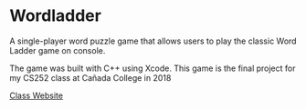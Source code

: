 # Wordladder
A single-player word puzzle game that allows users to play the classic Word Ladder game on console.

The game was built with C++ using Xcode. This game is the final project for my CS252 class at Cañada College in 2018

[Class Website](https://catalog.canadacollege.edu/current/courses/computer-science/cis-252.php)
